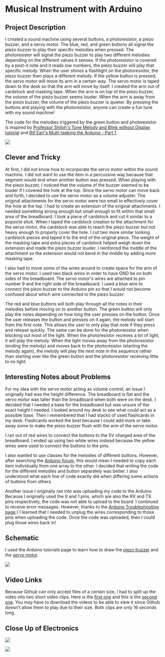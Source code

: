 # Musical Instrument with Arduino

## Project Description

I created a sound machine using several buttons, a photoresistor, a piezo buzzer, and a servo motor. The blue, red, and green buttons all signal the piezo buzzer to play their specific melodies when pressed. The photoresistor will signal the piezo buzzer to play two different melodies depending on the different values it senses. If the photoresistor is covered by a post-it note and it reads low numbers, the piezo buzzer will play that specific melody. When the user shines a flashlight on the photoresistor, the piezo buzzer then plays a different melody. If the yellow button is pressed, the servo motor will move its arm in a certain way. The servo motor is taped down to the desk so that the arm will move by itself. I created the arm out of cardstock and masking tape. When the arm is on top of the piezo buzzer, the volume of the piezo buzzer seems louder. When the arm is away from the piezo buzzer, the volume of the piezo buzzer is quieter. By pressing the buttons and playing with the photoresistor, anyone can create a fun tune with my sound machine!

The code for the melodies triggered by the green button and photoresistor is inspired by [Professor Shiloh's Tone Melody and Blink without Display tutorial](https://github.com/michaelshiloh/toneMelodyAndBlinkWithoutDelay/blob/master/toneMelodyAndBlinkWithoutDelay.ino) and [Bill Earl's Multi-tasking the Arduino - Part 1](https://learn.adafruit.com/multi-tasking-the-arduino-part-1?view=all).

![](https://github.com/Megan-J/IntroductionToInteractiveMedia/blob/master/27July_MusicalInstrument/instrument.JPG)

## Clever and Tricky

At first, I did not know how to incorporate the servo motor within the sound machine. I did not want to use the item in a percussive way because that segment would end when another button was pressed. When playing with the piezo buzzer, I noticed that the volume of the buzzer seemed to be louder if I covered the hole at the top. Since the servo motor can move back and forth, I decided to use the servo motor as a volume adjuster. The original attachments for the servo motor were too small to effectively cover the hole at the top. I had to create an extension of the original attachments. I needed something strong enough but small enough to fit within that small area of the breadboard. I took a piece of cardstock and cut it similar to a popsicle stick. When I taped the cardstock creation to the attachment for the servo motor, the cardstock was able to reach the piezo buzzer but not heavy enough to properly cover the hole. I cut two more similar looking cardstock pieces and taped it to the end of the original piece. The weight of the masking tape and extra pieces of cardstock helped weigh down the extension and made the piezo buzzer louder. I reinforced the middle of the attachment so the extension would not bend in the middle by adding more masking tape. 

I also had to move some of the wires around to create space for the arm of the servo motor. I used two black wires in order to have GND be on both sides of the breadboard. The servo motor's wires are attached to pin number 9 and the right side of the breadboard. I used a blue wire to connect the piezo buzzer to the Arduino pin so that I would not become confused about which wire connected to the piezo buzzer. 

The red and blue buttons will both play through all the notes in their melodies before moving on to another button. The green button will only play the notes depending on how long the user presses on the button. Once the user releases the button and presses on it again, the melody will start from the first note. This allows the user to only play that note if they press and release quickly. The same can be done for the photoresistor when blocking out most of the light. When the photoresistor recieves a lot of light, it will play the melody. When the light moves away from the photoresistor (ending the melody) and moves back to the photoresistor (starting the melody again), the melody will play the next note in the sequence rather than starting over like the green button and the photoresistor receiving little to no light. 

## Interesting Notes about Problems

For my idea with the servo motor acting as volume control, an issue I originally had was the height difference. The breadboard is flat and the servo motor was taller than the breadboard when both were on the desk. I decided that I needed a base for the breadboard but was unsure of the exact height I needed. I looked around my desk to see what could act as a possible base. Then I remembered that I had stacks of used flashcards in my desk. Flashcards worked the best because I could add more or take away some to make the piezo buzzer flush with the arm of the servo motor. 

I ran out of red wires to connect the buttons to the 5V charged area of the breadboard. I ended up using two white wires instead because the yellow wires were used to connect the buttons to the pins.

I also wanted to use classes for the melodies of different buttons. However, after searching the [Arduino forum](https://forum.arduino.cc/index.php?topic=324374.0#:~:text=If%20you%20have%20two%20arrays,an%20array%20to%20another%20array.), this would mean I needed to copy each item individually from one array to the other. I decided that writing the code for the different melodies and button separately was better. I also understood what each line of code exactly did when differing some actions of buttons from others.

Another issue I originally ran into was uploading my code to the Arduino. Because I originally used the 0 and 1 pins, which are also the RX and TX pins respectively, the code was not able to upload to the board. I continued to receive error messages. However, thanks to the [Arduino Troubleshooting page](https://www.arduino.cc/en/guide/troubleshooting#:~:text=If%20nothing%20appears%20in%20your,the%20code%20has%20been%20uploaded).) I learned that I needed to unplug the wires corresponding to those pins when uploading the code. Once the code was uploaded, then I could plug those wires back in!


## Schematic

I used the Arduino tutorials page to learn how to draw the [piezo buzzer](https://www.arduino.cc/en/Tutorial/ToneMelody) and the [servo motor](https://www.arduino.cc/en/Tutorial/Knob).

![](https://github.com/Megan-J/IntroductionToInteractiveMedia/blob/master/27July_MusicalInstrument/schematic%20-%20instrument.png)

## Video Links

Because Github can only accept files of a certain size, I had to split up the video into two short video clips. Here is the [first one](https://github.com/Megan-J/IntroductionToInteractiveMedia/blob/master/27July_MusicalInstrument/instrumentVid-Part1.mp4) and this is the [second one](https://github.com/Megan-J/IntroductionToInteractiveMedia/blob/master/27July_MusicalInstrument/instrumentVid-Part2.mp4). You may have to download the videos to be able to view it since Github doesn't allow them to play due to their size. Both clips are only 16 seconds long.

## Close Up of Electronics

![](https://github.com/Megan-J/IntroductionToInteractiveMedia/blob/master/27July_MusicalInstrument/instrument%20-%20top.JPG) 

![](https://github.com/Megan-J/IntroductionToInteractiveMedia/blob/master/27July_MusicalInstrument/instrument%20-%20front.JPG)
